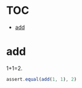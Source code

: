 # TOC
   - [add](#add)
<a name=""></a>
 
<a name="add"></a>
# add
1+1=2.

```js
assert.equal(add(1, 1), 2)
```

